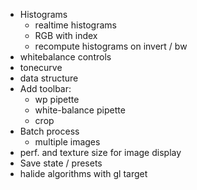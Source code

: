 - Histograms
  - realtime histograms
  - RGB with index
  - recompute histograms on invert / bw
- whitebalance controls
- tonecurve
- data structure
- Add toolbar: 
  - wp pipette
  - white-balance pipette
  - crop
- Batch process
  - multiple images
- perf. and texture size for image display
- Save state / presets
- halide algorithms with gl target
